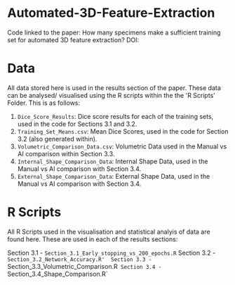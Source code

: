 # Automated-3D-Feature-Extraction
Code linked to the paper: How many specimens make a sufficient training set for automated 3D feature extraction? DOI:

# Data 
All data stored here is used in the results section of the paper. These data can be analysed/ visualised using the R scripts within the the 'R Scripts' Folder. This is as follows:

1. `Dice_Score_Results`: Dice score results for each of the training sets, used in the code for Sections 3.1 and 3.2.
2. `Training_Set_Means.csv`: Mean Dice Scores, used in the code for Section 3.2 (also generated within).
3. `Volumetric_Comparison_Data.csv`: Volumetric Data used in the Manual vs AI comparison within Section 3.3. 
4. `Internal_Shape_Comparison_Data`: Internal Shape Data, used in the Manual vs AI comparison with Section 3.4.
5. `External_Shape_Comparison_Data`: External Shape Data, used in the Manual vs AI comparison with Section 3.4.

# R Scripts 
All R Scripts used in the visualisation and statistical analyis of data are found here. These are used in each of the results sections: 

Section 3.1 - `Section_3.1_Early_stopping_vs_200_epochs.R`
Section 3.2 - `Section_3.2_Network_Accuracy.R' 
Section 3.3 - `Section_3.3_Volumetric_Comparison.R` 
Section 3.4 - `Section_3.4_Shape_Comparison.R`

